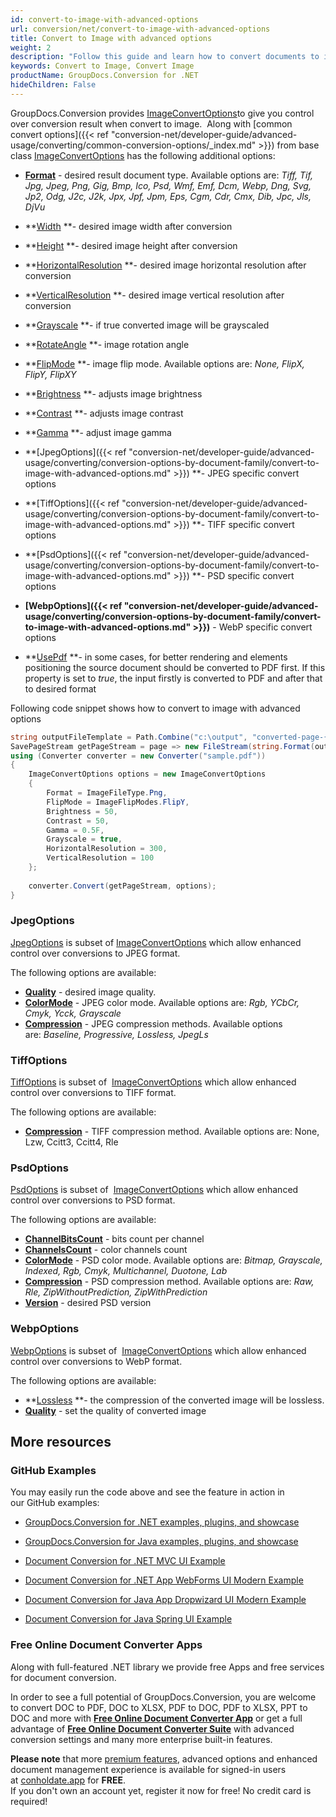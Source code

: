```yaml
---
id: convert-to-image-with-advanced-options
url: conversion/net/convert-to-image-with-advanced-options
title: Convert to Image with advanced options
weight: 2
description: "Follow this guide and learn how to convert documents to image with height, width, resolution, brightness and other customizations using GroupDocs.Conversion for .NET."
keywords: Convert to Image, Convert Image
productName: GroupDocs.Conversion for .NET
hideChildren: False
---
```

GroupDocs.Conversion provides [ImageConvertOptions](https://apireference.groupdocs.com/net/conversion/groupdocs.conversion.options.convert/imageconvertoptions)to give you control over conversion result when convert to image.  Along with [common convert options]({{< ref "conversion-net/developer-guide/advanced-usage/converting/common-conversion-options/_index.md" >}}) from base class [ImageConvertOptions](https://apireference.groupdocs.com/net/conversion/groupdocs.conversion.options.convert/imageconvertoptions) has the following additional options:

*   **[Format](https://apireference.groupdocs.com/net/conversion/groupdocs.conversion.options.convert.convertoptions/1/properties/format)** - desired result document type. Available options are: *Tiff, Tif, Jpg, Jpeg, Png, Gig, Bmp, Ico, Psd, Wmf, Emf, Dcm, Webp, Dng, Svg, Jp2, Odg, J2c, J2k, Jpx, Jpf, Jpm, Eps, Cgm, Cdr, Cmx, Dib, Jpc, Jls, DjVu*
*   **[Width](https://apireference.groupdocs.com/net/conversion/groupdocs.conversion.options.convert/imageconvertoptions/properties/width) **\- desired image width after conversion
*   **[Height](https://apireference.groupdocs.com/net/conversion/groupdocs.conversion.options.convert/imageconvertoptions/properties/height) **\- desired image height after conversion
*   **[HorizontalResolution](https://apireference.groupdocs.com/net/conversion/groupdocs.conversion.options.convert/imageconvertoptions/properties/horizontalresolution) **\- desired image horizontal resolution after conversion
*   **[VerticalResolution](https://apireference.groupdocs.com/net/conversion/groupdocs.conversion.options.convert/imageconvertoptions/properties/verticalresolution) **\- desired image vertical resolution after conversion
*   **[Grayscale](https://apireference.groupdocs.com/net/conversion/groupdocs.conversion.options.convert/imageconvertoptions/properties/grayscale) **\- if true converted image will be grayscaled
*   **[RotateAngle](https://apireference.groupdocs.com/net/conversion/groupdocs.conversion.options.convert/imageconvertoptions/properties/rotateangle) **\- image rotation angle
*   **[FlipMode](https://apireference.groupdocs.com/net/conversion/groupdocs.conversion.options.convert/imageconvertoptions/properties/flipmode) **\- image flip mode. Available options are: *None, FlipX, FlipY, FlipXY*
*   **[Brightness](https://apireference.groupdocs.com/net/conversion/groupdocs.conversion.options.convert/imageconvertoptions/properties/brightness) **\- adjusts image brightness
*   **[Contrast](https://apireference.groupdocs.com/net/conversion/groupdocs.conversion.options.convert/imageconvertoptions/properties/contrast) **\- adjusts image contrast
*   **[Gamma](https://apireference.groupdocs.com/net/conversion/groupdocs.conversion.options.convert/imageconvertoptions/properties/gamma) **\- adjust image gamma  
    
*   **[JpegOptions]({{< ref "conversion-net/developer-guide/advanced-usage/converting/conversion-options-by-document-family/convert-to-image-with-advanced-options.md" >}}) **\- JPEG specific convert options
*   **[TiffOptions]({{< ref "conversion-net/developer-guide/advanced-usage/converting/conversion-options-by-document-family/convert-to-image-with-advanced-options.md" >}}) **\- TIFF specific convert options
*   **[PsdOptions]({{< ref "conversion-net/developer-guide/advanced-usage/converting/conversion-options-by-document-family/convert-to-image-with-advanced-options.md" >}}) **\- PSD specific convert options
*   **[WebpOptions]({{< ref "conversion-net/developer-guide/advanced-usage/converting/conversion-options-by-document-family/convert-to-image-with-advanced-options.md" >}})** - WebP specific convert options
    
*   **[UsePdf](https://apireference.groupdocs.com/net/conversion/groupdocs.conversion.options.convert/imageconvertoptions/properties/usepdf) **\- in some cases, for better rendering and elements positioning the source document should be converted to PDF first. If this property is set to *true*, the input firstly is converted to PDF and after that to desired format

Following code snippet shows how to convert to image with advanced options

```csharp
string outputFileTemplate = Path.Combine("c:\output", "converted-page-{0}.png");
SavePageStream getPageStream = page => new FileStream(string.Format(outputFileTemplate, page), FileMode.Create);
using (Converter converter = new Converter("sample.pdf"))
{
    ImageConvertOptions options = new ImageConvertOptions
    {
        Format = ImageFileType.Png,
        FlipMode = ImageFlipModes.FlipY,
        Brightness = 50,
        Contrast = 50,
        Gamma = 0.5F,
        Grayscale = true,
        HorizontalResolution = 300,
        VerticalResolution = 100
    };
    
    converter.Convert(getPageStream, options);
}
```

### JpegOptions

[JpegOptions](https://apireference.groupdocs.com/net/conversion/groupdocs.conversion.options.convert/jpegoptions) is subset of [ImageConvertOptions](https://apireference.groupdocs.com/net/conversion/groupdocs.conversion.options.convert/imageconvertoptions) which allow enhanced control over conversions to JPEG format. 

The following options are available:

*   **[Quality](https://apireference.groupdocs.com/net/conversion/groupdocs.conversion.options.convert/jpegoptions/properties/quality)** - desired image quality.
*   **[ColorMode](https://apireference.groupdocs.com/net/conversion/groupdocs.conversion.options.convert/jpegoptions/properties/colormode)** - JPEG color mode. Available options are: *Rgb, YCbCr, Cmyk, Ycck, Grayscale*
*   **[Compression](https://apireference.groupdocs.com/net/conversion/groupdocs.conversion.options.convert/jpegoptions/properties/compression)** - JPEG compression methods. Available options are: *Baseline, Progressive, Lossless, JpegLs*

### TiffOptions

[TiffOptions](https://apireference.groupdocs.com/net/conversion/groupdocs.conversion.options.convert/tiffoptions) is subset of  [ImageConvertOptions](https://apireference.groupdocs.com/net/conversion/groupdocs.conversion.options.convert/imageconvertoptions) which allow enhanced control over conversions to TIFF format. 

The following options are available:

*   **[Compression](https://apireference.groupdocs.com/net/conversion/groupdocs.conversion.options.convert/tiffoptions/properties/compression)** - TIFF compression method. Available options are: None, Lzw, Ccitt3, Ccitt4, Rle

### PsdOptions

[PsdOptions](https://apireference.groupdocs.com/net/conversion/groupdocs.conversion.options.convert/psdoptions) is subset of  [ImageConvertOptions](https://apireference.groupdocs.com/net/conversion/groupdocs.conversion.options.convert/imageconvertoptions) which allow enhanced control over conversions to PSD format. 

The following options are available:

*   **[ChannelBitsCount](https://apireference.groupdocs.com/net/conversion/groupdocs.conversion.options.convert/psdoptions/properties/channelbitscount)** - bits count per channel
*   **[ChannelsCount](https://apireference.groupdocs.com/net/conversion/groupdocs.conversion.options.convert/psdoptions/properties/channelscount)** - color channels count
*   **[ColorMode](https://apireference.groupdocs.com/net/conversion/groupdocs.conversion.options.convert/psdoptions/properties/colormode)** - PSD color mode. Available options are: *Bitmap, Grayscale, Indexed, Rgb, Cmyk, Multichannel, Duotone, Lab*
*   **[Compression](https://apireference.groupdocs.com/net/conversion/groupdocs.conversion.options.convert/psdoptions/properties/compression)** - PSD compression method. Available options are: *Raw, Rle, ZipWithoutPrediction, ZipWithPrediction*
*   **[Version](https://apireference.groupdocs.com/net/conversion/groupdocs.conversion.options.convert/psdoptions/properties/version)** - desired PSD version

### WebpOptions

[WebpOptions](https://apireference.groupdocs.com/net/conversion/groupdocs.conversion.options.convert/webpoptions) is subset of  [ImageConvertOptions](https://apireference.groupdocs.com/net/conversion/groupdocs.conversion.options.convert/imageconvertoptions) which allow enhanced control over conversions to WebP format. 

The following options are available:

*   **[Lossless](https://apireference.groupdocs.com/net/conversion/groupdocs.conversion.options.convert/webpoptions/properties/lossless) **\- the compression of the converted image will be lossless.
*   **[Quality](https://apireference.groupdocs.com/net/conversion/groupdocs.conversion.options.convert/webpoptions/properties/quality)** - set the quality of converted image

## More resources

### GitHub Examples

You may easily run the code above and see the feature in action in our GitHub examples:

*   [GroupDocs.Conversion for .NET examples, plugins, and showcase](https://github.com/groupdocs-conversion/GroupDocs.Conversion-for-.NET)
    
*   [GroupDocs.Conversion for Java examples, plugins, and showcase](https://github.com/groupdocs-conversion/GroupDocs.Conversion-for-Java)
    
*   [Document Conversion for .NET MVC UI Example](https://github.com/groupdocs-conversion/GroupDocs.Conversion-for-.NET-MVC) 
    
*   [Document Conversion for .NET App WebForms UI Modern Example](https://github.com/groupdocs-conversion/GroupDocs.Conversion-for-.NET-WebForms)
    
*   [Document Conversion for Java App Dropwizard UI Modern Example](https://github.com/groupdocs-conversion/GroupDocs.Conversion-for-Java-Dropwizard)
    
*   [Document Conversion for Java Spring UI Example](https://github.com/groupdocs-conversion/GroupDocs.Conversion-for-Java-Spring)
    

### Free Online Document Converter Apps

Along with full-featured .NET library we provide free Apps and free services for document conversion.

In order to see a full potential of GroupDocs.Conversion, you are welcome to convert DOC to PDF, DOC to XLSX, PDF to DOC, PDF to XLSX, PPT to DOC and more with **[Free Online Document Converter App](https://products.groupdocs.app/conversion)** or get a full advantage of **[Free Online Document Converter Suite](https://conholdate.app/features/document-converter-online)** with advanced conversion settings and many more enterprise built-in features.

**Please note** that more [premium features](https://conholdate.app/features), advanced options and enhanced document management experience is available for signed-in users at [conholdate.app](https://conholdate.app/) for **FREE**.  
If you don't own an account yet, register it now for free! No credit card is required!
